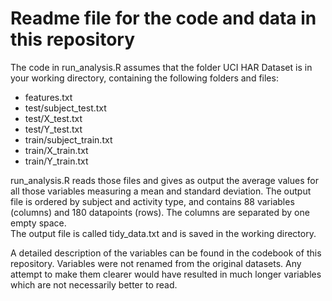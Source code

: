 # Readme file for the code and data in this repository

The code in run_analysis.R assumes that the folder UCI HAR Dataset is in your working directory, containing the following  folders and files:
- features.txt
- test/subject_test.txt
- test/X_test.txt
- test/Y_test.txt
- train/subject_train.txt
- train/X_train.txt
- train/Y_train.txt
  
run_analysis.R reads those files and gives as output the average values for all those variables measuring a mean and standard deviation. The output file is ordered by subject and activity type, and contains 88 variables (columns) and 180 datapoints (rows). The columns are separated by one empty space.  
The output file is called tidy\_data.txt and is saved in the working directory.  
  
A detailed description of the variables can be found in the codebook of this repository. Variables were not renamed from the original datasets. Any attempt to make them clearer would have resulted in much longer variables which are not necessarily better to read.
